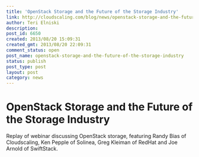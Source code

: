 ```yaml
---
title: 'OpenStack Storage and the Future of the Storage Industry'
link: http://cloudscaling.com/blog/news/openstack-storage-and-the-future-of-the-storage-industry/
author: Teri Elniski
description: 
post_id: 6650
created: 2013/08/20 15:09:31
created_gmt: 2013/08/20 22:09:31
comment_status: open
post_name: openstack-storage-and-the-future-of-the-storage-industry
status: publish
post_type: post
layout: post
category: news
---
```


# OpenStack Storage and the Future of the Storage Industry

Replay of webinar discussing OpenStack storage, featuring Randy Bias of Cloudscaling, Ken Pepple of Solinea, Greg Kleiman of RedHat and Joe Arnold of SwiftStack.